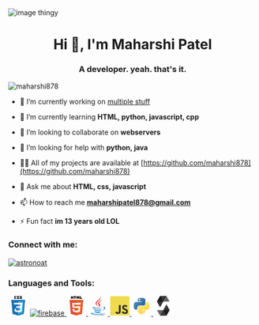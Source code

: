 <img align="center" alt="image thingy" width="1000" src="https://i.postimg.cc/2jsr51Ss/banner.png">
<h1 align="center">Hi 👋, I'm Maharshi Patel</h1>
<h3 align="center">A developer. yeah. that's it.</h3>

<p align="left"> <img src="https://komarev.com/ghpvc/?username=maharshi878&label=Profile%20views&color=0e75b6&style=flat" alt="maharshi878" /> </p>

- 🔭 I’m currently working on [multiple stuff](https://github.com/maharshi878)

- 🌱 I’m currently learning **HTML, python, javascript, cpp**

- 👯 I’m looking to collaborate on **webservers**

- 🤝 I’m looking for help with **python, java**

- 👨‍💻 All of my projects are available at [https://github.com/maharshi878](https://github.com/maharshi878)

- 💬 Ask me about **HTML, css, javascript**

- 📫 How to reach me **maharshipatel878@gmail.com**

- ⚡ Fun fact **im 13 years old LOL**

<h3 align="left">Connect with me:</h3>
<p align="left">
<a href="https://www.twitter.com/maharshi_878" target="blank"><img align="center" src="https://raw.githubusercontent.com/rahuldkjain/github-profile-readme-generator/master/src/images/icons/Social/twitter.svg" alt="astronoat" height="30" width="40" /></a>
</p>

<h3 align="left">Languages and Tools:</h3>
<p align="left"> <img src="https://raw.githubusercontent.com/devicons/devicon/master/icons/css3/css3-original-wordmark.svg" alt="css3" width="40" height="40"/> </a> <a href="https://firebase.google.com/" target="_blank" rel="noreferrer"> <img src="https://www.vectorlogo.zone/logos/firebase/firebase-icon.svg" alt="firebase" width="40" height="40"/> </a> <a href="https://www.w3.org/html/" target="_blank" rel="noreferrer"> <img src="https://raw.githubusercontent.com/devicons/devicon/master/icons/html5/html5-original-wordmark.svg" alt="html5" width="40" height="40"/> </a> <a href="https://www.java.com" target="_blank" rel="noreferrer"> <img src="https://raw.githubusercontent.com/devicons/devicon/master/icons/java/java-original.svg" alt="java" width="40" height="40"/> </a> <a href="https://developer.mozilla.org/en-US/docs/Web/JavaScript" target="_blank" rel="noreferrer"> <img src="https://raw.githubusercontent.com/devicons/devicon/master/icons/javascript/javascript-original.svg" alt="javascript" width="40" height="40"/> </a> <a href="https://www.python.org" target="_blank" rel="noreferrer"> <img src="https://raw.githubusercontent.com/devicons/devicon/master/icons/python/python-original.svg" alt="python" width="40" height="40"/> </a>  <a href="https://soliditylang.org/" target="_blank" rel="noreferrer"> <img src="https://raw.githubusercontent.com/devicons/devicon/master/icons/solidity/solidity-original.svg" alt="python" width="40" height="40"/> </a> </p>
